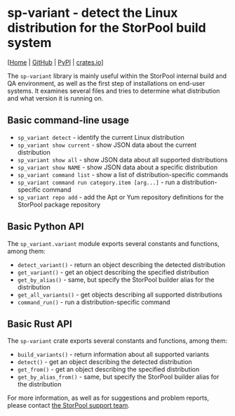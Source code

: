 <!--
SPDX-FileCopyrightText: 2021 - 2023  StorPool <support@storpool.com>
SPDX-License-Identifier: BSD-2-Clause
-->

# sp-variant - detect the Linux distribution for the StorPool build system

\[[Home][repo-sp-variant] | [GitHub][github] | [PyPI][pypi] | [crates.io][crates-io]\]

The `sp-variant` library is mainly useful within the StorPool internal
build and QA environment, as well as the first step of installations on
end-user systems. It examines several files and tries to determine what
distribution and what version it is running on.

## Basic command-line usage

- `sp_variant detect` - identify the current Linux distribution
- `sp_variant show current` - show JSON data about the current distribution
- `sp_variant show all` - show JSON data about all supported distributions
- `sp_variant show NAME` - show JSON data about a specific distribution
- `sp_variant command list` - show a list of distribution-specific commands
- `sp_variant command run category.item [arg...]` - run
  a distribution-specific command
- `sp_variant repo add` - add the Apt or Yum repository definitions for
  the StorPool package repository

## Basic Python API

The `sp_variant.variant` module exports several constants and functions,
among them:

- `detect_variant()` - return an object describing the detected distribution
- `get_variant()` - get an object describing the specified distribution
- `get_by_alias()` - same, but specify the StorPool builder alias for
  the distribution
- `get_all_variants()` - get objects describing all supported distributions
- `command_run()` - run a distribution-specific command

## Basic Rust API

The `sp-variant` crate exports several constants and functions, among them:

- `build_variants()` - return information about all supported variants
- `detect()` - get an object describing the detected distribution
- `get_from()` - get an object describing the specified distribution
- `get_by_alias_from()` - same, but specify the StorPool builder alias for
  the distribution

For more information, as well as for suggestions and problem reports, please
contact [the StorPool support team](mailto:support@storpool.com).

[repo-sp-variant]: https://repo.storpool.com/public/doc/sp-variant/ "The sp-variant home page"
[github]: https://github.com/storpool/sp-variant "The sp-variant GitHub repository"
[pypi]: https://pypi.org/project/sp-variant/ "The sp-variant PyPI project page"
[crates-io]: https://crates.io/crates/sp-variant "The sp-variant Rust crate page"
